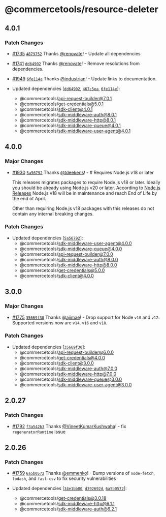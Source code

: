 # @commercetools/resource-deleter

## 4.0.1

### Patch Changes

- [#1735](https://github.com/commercetools/nodejs/pull/1735) [`4879752`](https://github.com/commercetools/nodejs/commit/487975227ced4809e8ce30d9ae5cbd402c275672) Thanks [@renovate](https://github.com/apps/renovate)! - Update all dependencies

- [#1741](https://github.com/commercetools/nodejs/pull/1741) [`dd64902`](https://github.com/commercetools/nodejs/commit/dd6490249727ee462c238b35b1e38ec89464a1d0) Thanks [@renovate](https://github.com/apps/renovate)! - Remove resolutions from dependencies.

- [#1949](https://github.com/commercetools/nodejs/pull/1949) [`6fe114e`](https://github.com/commercetools/nodejs/commit/6fe114e9a15edd319819cf98c33a4de22a6de301) Thanks [@industrian](https://github.com/industrian)! - Update links to documentation.

- Updated dependencies [[`dd64902`](https://github.com/commercetools/nodejs/commit/dd6490249727ee462c238b35b1e38ec89464a1d0), [`467c5ea`](https://github.com/commercetools/nodejs/commit/467c5ea26eb26d12a0c6e4638db19eb5751cf0b3), [`6fe114e`](https://github.com/commercetools/nodejs/commit/6fe114e9a15edd319819cf98c33a4de22a6de301)]:
  - @commercetools/api-request-builder@7.0.1
  - @commercetools/get-credentials@5.0.1
  - @commercetools/sdk-client@4.0.1
  - @commercetools/sdk-middleware-auth@8.0.1
  - @commercetools/sdk-middleware-http@8.0.1
  - @commercetools/sdk-middleware-queue@4.0.1
  - @commercetools/sdk-middleware-user-agent@4.0.1

## 4.0.0

### Major Changes

- [#1930](https://github.com/commercetools/nodejs/pull/1930) [`5a56792`](https://github.com/commercetools/nodejs/commit/5a5679256a4a7e4b90bc47b945b12acb4f70b411) Thanks [@tdeekens](https://github.com/tdeekens)! - # Requires Node.js v18 or later

  This releases migrates packages to require Node.js v18 or later. Ideally you should be already using Node.js v20 or later. According to [Node.js Releases](https://nodejs.org/en/about/previous-releases) Node.js v18 will be in maintenance and reach End of Life by the end of April.

  Other than requiring Node.js v18 packages with this releases do not contain any internal breaking changes.

### Patch Changes

- Updated dependencies [[`5a56792`](https://github.com/commercetools/nodejs/commit/5a5679256a4a7e4b90bc47b945b12acb4f70b411)]:
  - @commercetools/sdk-middleware-user-agent@4.0.0
  - @commercetools/sdk-middleware-queue@4.0.0
  - @commercetools/api-request-builder@7.0.0
  - @commercetools/sdk-middleware-auth@8.0.0
  - @commercetools/sdk-middleware-http@8.0.0
  - @commercetools/get-credentials@5.0.0
  - @commercetools/sdk-client@4.0.0

## 3.0.0

### Major Changes

- [#1775](https://github.com/commercetools/nodejs/pull/1775) [`35669f30`](https://github.com/commercetools/nodejs/commit/35669f30dbc4b24d59ec3df3f38417b1f2a77837) Thanks [@ajimae](https://github.com/ajimae)! - Drop support for Node `v10` and `v12`. Supported versions now are `v14`, `v16` and `v18`.

### Patch Changes

- Updated dependencies [[`35669f30`](https://github.com/commercetools/nodejs/commit/35669f30dbc4b24d59ec3df3f38417b1f2a77837)]:
  - @commercetools/api-request-builder@6.0.0
  - @commercetools/get-credentials@4.0.0
  - @commercetools/sdk-client@3.0.0
  - @commercetools/sdk-middleware-auth@7.0.0
  - @commercetools/sdk-middleware-http@7.0.0
  - @commercetools/sdk-middleware-queue@3.0.0
  - @commercetools/sdk-middleware-user-agent@3.0.0

## 2.0.27

### Patch Changes

- [#1792](https://github.com/commercetools/nodejs/pull/1792) [`f3a542b3`](https://github.com/commercetools/nodejs/commit/f3a542b3155f7a293c77af53b80017e7a691bf99) Thanks [@VineetKumarKushwaha](https://github.com/VineetKumarKushwaha)! - fix `regeneratorRuntime` issue

## 2.0.26

### Patch Changes

- [#1759](https://github.com/commercetools/nodejs/pull/1759) [`6a5b0572`](https://github.com/commercetools/nodejs/commit/6a5b05728f6fcb7e74e752962553870b9a89c1fe) Thanks [@emmenko](https://github.com/emmenko)! - Bump versions of `node-fetch`, `lodash`, and `fast-csv` to fix security vulnerabilities

- Updated dependencies [[`34e1bb80`](https://github.com/commercetools/nodejs/commit/34e1bb8010225fcc5ea7459bdd93f330eb7dd37d), [`d392692d`](https://github.com/commercetools/nodejs/commit/d392692d714b87ec04a1a4e2dac59946c713d213), [`6a5b0572`](https://github.com/commercetools/nodejs/commit/6a5b05728f6fcb7e74e752962553870b9a89c1fe)]:
  - @commercetools/get-credentials@3.0.18
  - @commercetools/sdk-middleware-http@6.1.1
  - @commercetools/sdk-middleware-auth@6.2.1
